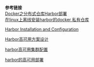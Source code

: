 


**参考链接**<br/>
[Docker之分布式仓库Harbor部署](https://www.cnblogs.com/wangguishe/p/15466771.html) <br/>
[在linux上离线安装harbor的docker 私有仓库](https://blog.csdn.net/muzizongheng/article/details/105286453)

[Harbor Installation and Configuration](https://goharbor.io/docs/2.4.0/install-config/)

[Harbor高可用方案设计](https://zhuanlan.zhihu.com/p/112865546)

[harbor高可用集群配置](https://www.cnblogs.com/zhangrui153169/p/13141396.html)

[harbor的高可用部署](https://blog.csdn.net/wyl9527/article/details/110949251)